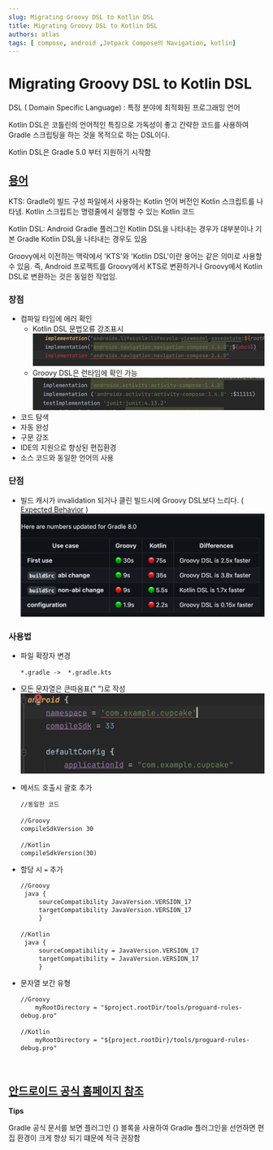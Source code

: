 ```yaml
---
slug: Migrating Groovy DSL to Kotlin DSL
title: Migrating Groovy DSL to Kotlin DSL
authors: atlas
tags: [ compose, android ,Jetpack Compose의 Navigation, kotlin]
---
```


# Migrating Groovy DSL to Kotlin DSL


DSL ( Domain Specific Language)
: 특정 분야에 최적화된 프로그래밍 언어 

Kotlin DSL은 코틀린의 언어적인 특징으로 가독성이 좋고 간략한 코드를 사용하여 Gradle 스크립팅을 하는 것을 목적으로 하는 DSL이다. 

Kotlin DSL은
Gradle 5.0 부터 지원하기 시작함

## [용어](https://developer.android.com/studio/build/migrate-to-kts?hl%253Dko)

KTS: Gradle이 빌드 구성 파일에서 사용하는 Kotlin 언어 버전인 Kotlin 스크립트를 나타냄. Kotlin 스크립트는 명령줄에서 실행할 수 있는 Kotlin 코드

Kotlin DSL: Android Gradle 플러그인 Kotlin DSL을 나타내는 경우가 대부분이나 기본 Gradle Kotlin DSL을 나타내는 경우도 있음

Groovy에서 이전하는 맥락에서 'KTS'와 'Kotlin DSL'이란 용어는 같은 의미로 사용할 수 있음. 즉, Android 프로젝트를 Groovy에서 KTS로 변환하거나 Groovy에서 Kotlin DSL로 변환하는 것은 동일한 작업임.

### 장점
- 컴파일 타임에 에러 확인 
  - Kotlin DSL 문법오류 강조표시 
    ![icon](./image02.png)
  - Groovy DSL은 런타임에 확인 가능 
    ![icon](./image03.png)
- 코드 탐색
- 자동 완성 
- 구문 강조
- IDE의 지원으로 향상된 편집환경
- 소스 코드와 동일한 언어의 사용 



### 단점 
- 빌드 캐시가 invalidation 되거나 클린 빌드시에 Groovy DSL보다 느리다. 
  ( [Expected Behavior](https://github.com/gradle/gradle/issues/15886#issuecomment-1432923669) )
  ![icon](./image04.png)




### 사용법 

- 파일 확장자 변경
  
   `*.gradle ->  *.gradle.kts`

- 모든 문자열은 큰따옴표(" ")로 작성 
  ![icon](./image01.png)

- 메서드 호출시 괄호 추가 
    ```
    //동일한 코드 

    //Groovy
    compileSdkVersion 30
    
    //Kotlin
    compileSdkVersion(30)
    ```
- 할당 시 `=` 추가 
     ```
     //Groovy
      java {
          sourceCompatibility JavaVersion.VERSION_17
          targetCompatibility JavaVersion.VERSION_17
          }

    //Kotlin
      java {
          sourceCompatibility = JavaVersion.VERSION_17
          targetCompatibility = JavaVersion.VERSION_17 
          }

     ```
- 문자열 보간 유형 
    ```
    //Groovy
        myRootDirectory = "$project.rootDir/tools/proguard-rules-debug.pro"
    
    //Kotlin
        myRootDirectory = "${project.rootDir}/tools/proguard-rules-debug.pro"
    


    ```


[안드로이드 공식 홈페이지 참조](https://developer.android.com/studio/build/migrate-to-kts?hl%253Dko)
---


**Tips** 
 
 Gradle 공식 문서를 보면 플러그인 {} 블록을 사용하여 Gradle 플러그인을 선언하면 편집 환경이 크게 향상 되기 떄문에 적극 권장함
